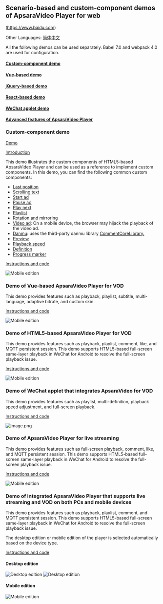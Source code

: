 ## Scenario-based and custom-component demos of ApsaraVideo Player for web

(https://www.baidu.com)

Other Languages: [简体中文](https://github.com/aliyunvideo/AliyunPlayer_Web/blob/master/README_zh_CN.md)

All the following demos can be used separately. Babel 7.0 and webpack 4.0 are used for configuration.

#### [Custom-component demo](https://github.com/aliyunvideo/AliyunPlayer_Web/tree/master/customComponents)

#### [Vue-based demo](https://github.com/aliyunvideo/AliyunPlayer_Web/tree/master/H5VodVueDemo)

#### [jQuery-based demo](https://github.com/aliyunvideo/AliyunPlayer_Web/tree/master/h5VodDemo)

#### [React-based demo](https://github.com/aliyunvideo/AliyunPlayer_Web/tree/master/multiPlatformLiveDemo/src/mobile)

#### [WeChat applet demo](https://github.com/aliyunvideo/AliyunPlayer_Web/tree/master/vod-mini-program)

#### [Advanced features of ApsaraVideo Player](https://yq.aliyun.com/album/240)

### Custom-component demo

[Demo](https://player.alicdn.com/aliplayer/presentation/index.html)

[Introduction](https://yq.aliyun.com/articles/626454)

This demo illustrates the custom components of HTML5-based ApsaraVideo Player and can be used as a reference to implement custom components. In this demo, you can find the following common custom components:

- [Last position](https://github.com/aliyunvideo/AliyunPlayer_Web/tree/master/customComponents/src/components/MemoryPlayComponent)
- [Scrolling text](https://github.com/aliyunvideo/AliyunPlayer_Web/tree/master/customComponents/src/components/BulletScreenComponent)
- [Start ad](https://github.com/aliyunvideo/AliyunPlayer_Web/tree/master/customComponents/src/components/StartADComponent)
- [Pause ad](https://github.com/aliyunvideo/AliyunPlayer_Web/tree/master/customComponents/src/components/PauseADComponent)
- [Play next](https://github.com/aliyunvideo/AliyunPlayer_Web/tree/master/customComponents/src/components/playerNextComponent)
- [Playlist](https://github.com/aliyunvideo/AliyunPlayer_Web/tree/master/customComponents/src/components/PlaylistComponent)
- [Rotation and mirroring](https://github.com/aliyunvideo/AliyunPlayer_Web/tree/master/customComponents/src/components/RotateMirrorComponent)
- [Video ad](https://github.com/aliyunvideo/AliyunPlayer_Web/tree/master/customComponents/src/components/VideoADComponent): On a mobile device, the browser may hijack the playback of the video ad.
- [Danmu](https://github.com/aliyunvideo/AliyunPlayer_Web/tree/master/customComponents/src/components/AliplayerDanmuComponent): uses the third-party danmu library [CommentCoreLibrary.](https://github.com/jabbany/CommentCoreLibrary/)
- [Preview](https://github.com/aliyunvideo/AliyunPlayer_Web/tree/master/customComponents/src/components/PreviewVodComponent)
- [Playback speed](https://github.com/aliyunvideo/AliyunPlayer_Web/tree/master/customComponents/src/components/RateComponent)
- [Definition](https://github.com/aliyunvideo/AliyunPlayer_Web/tree/master/customComponents/src/components/QualityComponent)
- [Progress marker](https://github.com/aliyunvideo/AliyunPlayer_Web/tree/master/customComponents/src/components/ProgressComponent)

[Instructions and code](https://github.com/aliyunvideo/AliyunPlayer_Web/tree/master/customComponents)

![Mobile edition](https://player.alicdn.com/aliplayer/img/ad1.png)

### Demo of Vue-based ApsaraVideo Player for VOD

This demo provides features such as playback, playlist, subtitle, multi-language, adaptive bitrate, and custom skin.

[Instructions and code](https://github.com/aliyunvideo/AliyunPlayer_Web/tree/master/H5VodVueDemo)

![Mobile edition](https://player.alicdn.com/aliplayer/img/h5vuedemo.png)

### Demo of HTML5-based ApsaraVideo Player for VOD

This demo provides features such as playback, playlist, comment, like, and MQTT persistent session. This demo supports HTML5-based full-screen same-layer playback in WeChat for Android to resolve the full-screen playback issue.

[Instructions and code](https://github.com/aliyunvideo/AliyunPlayer_Web/tree/master/h5VodDemo)

![Mobile edition](https://player.alicdn.com/aliplayer/img/h5demosmall.png)

### Demo of WeChat applet that integrates ApsaraVideo for VOD

This demo provides features such as playlist, multi-definition, playback speed adjustment, and full-screen playback.

[Instructions and code](https://github.com/aliyunvideo/AliyunPlayer_Web/tree/master/vod-mini-program)

![image.png](https://player.alicdn.com/resource/mini/mini11.png)

### Demo of ApsaraVideo Player for live streaming

This demo provides features such as full-screen playback, comment, like, and MQTT persistent session. This demo supports HTML5-based full-screen same-layer playback in WeChat for Android to resolve the full-screen playback issue.

[Instructions and code](https://github.com/aliyunvideo/AliyunPlayer_Web/tree/master/h5LiveDemo)

![Mobile edition](https://player.alicdn.com/aliplayer/img/h5livedemo.png)

### Demo of integrated ApsaraVideo Player that supports live streaming and VOD on both PCs and mobile devices

This demo provides features such as playback, playlist, comment, and MQTT persistent session. This demo supports HTML5-based full-screen same-layer playback in WeChat for Android to resolve the full-screen playback issue.

The desktop edition or mobile edition of the player is selected automatically based on the device type.

[Instructions and code](https://github.com/aliyunvideo/AliyunPlayer_Web/tree/master/multiPlatformLiveDemo)

#### Desktop edition

![Desktop edition](https://player.alicdn.com/aliplayer/img/pclive11.png) ![Desktop edition](https://player.alicdn.com/aliplayer/img/pclive21.png)

#### Mobile edition

![Mobile edition](https://player.alicdn.com/aliplayer/img/reacth5live1.png)

